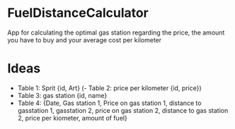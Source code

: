 # FuelDistanceCalculator
App for calculating the optimal gas station regarding the price, the amount you have to buy and your average cost per kilometer

# Ideas
- Table 1: Sprit {id, Art}
(- Table 2: price per kilometer {id, price})
- Table 3: gas station {id, name}
- Table 4: {Date, Gas station 1, Price on  gas station 1, distance to  gasstation 1, gasstation 2, price on gas station 2, distance to gas station 2, price per kiometer, amount of fuel} 
